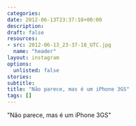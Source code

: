 ```yaml
---
categories:
date: 2012-06-13T23:37:18+00:00
description:
draft: false
resources:
- src: 2012-06-13_23-37-18_UTC.jpg
  name: "header"
layout: instagram
options:
  unlisted: false
stories:
subtitle:
title: "Não parece, mas é um iPhone 3GS"
tags: []
---
```


"Não parece, mas é um iPhone 3GS"
